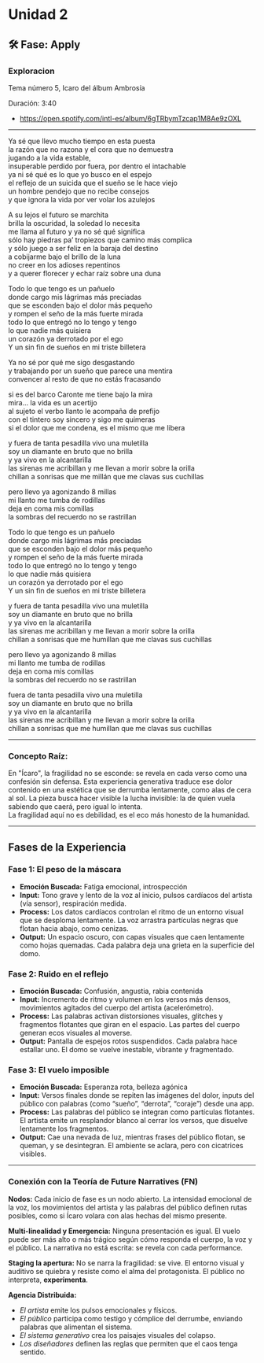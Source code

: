 # Unidad 2


## 🛠 Fase: Apply

### Exploracion
Tema número 5, Icaro del álbum Ambrosía

Duración: 3:40
- https://open.spotify.com/intl-es/album/6gTRbymTzcap1M8Ae9zOXL
---
Ya sé que llevo mucho tiempo en esta puesta  
la razón que no razona y el cora que no demuestra  
jugando a la vida estable,  
insuperable perdido por fuera, por dentro el intachable  
ya ni sé qué es lo que yo busco en el espejo  
el reflejo de un suicida que el sueño se le hace viejo  
un hombre pendejo que no recibe consejos  
y que ignora la vida por ver volar los azulejos  

A su lejos el futuro se marchita  
brilla la oscuridad, la soledad lo necesita  
me llama al futuro y ya no sé qué significa  
sólo hay piedras pa’ tropiezos que camino más complica  
y sólo juego a ser feliz en la baraja del destino  
a cobijarme bajo el brillo de la luna  
no creer en los adioses repentinos  
y a querer florecer y echar raíz sobre una duna  

Todo lo que tengo es un pañuelo  
donde cargo mis lágrimas más preciadas  
que se esconden bajo el dolor más pequeño  
y rompen el seño de la más fuerte mirada  
todo lo que entregó no lo tengo y tengo  
lo que nadie más quisiera  
un corazón ya derrotado por el ego  
Y un sin fin de sueños en mi triste billetera  

Ya no sé por qué me sigo desgastando  
y trabajando por un sueño que parece una mentira  
convencer al resto de que no estás fracasando  

si es del barco Caronte me tiene bajo la mira  
mira… la vida es un acertijo  
al sujeto el verbo llanto le acompaña de prefijo  
con el tintero soy sincero y sigo me quimeras  
si el dolor que me condena, es el mismo que me libera  

y fuera de tanta pesadilla vivo una muletilla  
soy un diamante en bruto que no brilla  
y ya vivo en la alcantarilla  
las sirenas me acribillan y me llevan a morir sobre la orilla  
chillan a sonrisas que me millán que me clavas sus cuchillas  

pero llevo ya agonizando 8 millas  
mi llanto me tumba de rodillas  
deja en coma mis comillas  
la sombras del recuerdo no se rastrillan  

Todo lo que tengo es un pañuelo  
donde cargo mis lágrimas más preciadas  
que se esconden bajo el dolor más pequeño  
y rompen el seño de la más fuerte mirada  
todo lo que entregó no lo tengo y tengo  
lo que nadie más quisiera  
un corazón ya derrotado por el ego  
Y un sin fin de sueños en mi triste billetera  

y fuera de tanta pesadilla vivo una muletilla  
soy un diamante en bruto que no brilla  
y ya vivo en la alcantarilla  
las sirenas me acribillan y me llevan a morir sobre la orilla  
chillan a sonrisas que me humillan que me clavas sus cuchillas  

pero llevo ya agonizando 8 millas  
mi llanto me tumba de rodillas  
deja en coma mis comillas  
la sombras del recuerdo no se rastrillan

fuera de tanta pesadilla vivo una muletilla  
soy un diamante en bruto que no brilla  
y ya vivo en la alcantarilla  
las sirenas me acribillan y me llevan a morir sobre la orilla  
chillan a sonrisas que me humillan que me clavas sus cuchillas  

---

###  Concepto Raíz:
En "Ícaro", la fragilidad no se esconde: se revela en cada verso como una confesión sin defensa. Esta experiencia generativa traduce ese dolor contenido en una estética que se derrumba lentamente, como alas de cera al sol. La pieza busca hacer visible la lucha invisible: la de quien vuela sabiendo que caerá, pero igual lo intenta.  
La fragilidad aquí no es debilidad, es el eco más honesto de la humanidad.

---

##  Fases de la Experiencia

###  Fase 1: El peso de la máscara
- **Emoción Buscada:** Fatiga emocional, introspección  
- **Input:** Tono grave y lento de la voz al inicio, pulsos cardíacos del artista (vía sensor), respiración medida.  
- **Process:** Los datos cardíacos controlan el ritmo de un entorno visual que se desploma lentamente. La voz arrastra partículas negras que flotan hacia abajo, como cenizas.  
- **Output:** Un espacio oscuro, con capas visuales que caen lentamente como hojas quemadas. Cada palabra deja una grieta en la superficie del domo.

###  Fase 2: Ruido en el reflejo
- **Emoción Buscada:** Confusión, angustia, rabia contenida  
- **Input:** Incremento de ritmo y volumen en los versos más densos, movimientos agitados del cuerpo del artista (acelerómetro).  
- **Process:** Las palabras activan distorsiones visuales, glitches y fragmentos flotantes que giran en el espacio. Las partes del cuerpo generan ecos visuales al moverse.  
- **Output:** Pantalla de espejos rotos suspendidos. Cada palabra hace estallar uno. El domo se vuelve inestable, vibrante y fragmentado.

###  Fase 3: El vuelo imposible
- **Emoción Buscada:** Esperanza rota, belleza agónica  
- **Input:** Versos finales donde se repiten las imágenes del dolor, inputs del público con palabras (como “sueño”, “derrota”, “coraje”) desde una app.  
- **Process:** Las palabras del público se integran como partículas flotantes. El artista emite un resplandor blanco al cerrar los versos, que disuelve lentamente los fragmentos.  
- **Output:** Cae una nevada de luz, mientras frases del público flotan, se queman, y se desintegran. El ambiente se aclara, pero con cicatrices visibles.

---

### Conexión con la Teoría de Future Narratives (FN)

**Nodos:** Cada inicio de fase es un nodo abierto. La intensidad emocional de la voz, los movimientos del artista y las palabras del público definen rutas posibles, como si Ícaro volara con alas hechas del mismo presente.

**Multi-linealidad y Emergencia:** Ninguna presentación es igual. El vuelo puede ser más alto o más trágico según cómo responda el cuerpo, la voz y el público. La narrativa no está escrita: se revela con cada performance.

**Staging la apertura:** No se narra la fragilidad: se vive. El entorno visual y auditivo se quiebra y resiste como el alma del protagonista. El público no interpreta, **experimenta**.

**Agencia Distribuida:**
- *El artista* emite los pulsos emocionales y físicos.  
- *El público* participa como testigo y cómplice del derrumbe, enviando palabras que alimentan el sistema.  
- *El sistema generativo* crea los paisajes visuales del colapso.  
- *Los diseñadores* definen las reglas que permiten que el caos tenga sentido.




